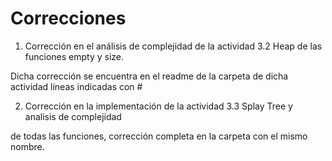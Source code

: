 # Correcciones

1. Corrección en el análisis de complejidad de la actividad 3.2 Heap de las funciones empty y size.

Dicha corrección se encuentra en el readme de la carpeta de dicha actividad líneas indicadas con #

2. Corrección en la implementación de la actividad 3.3 Splay Tree y analisis de complejidad 

de todas las funciones, corrección completa en la carpeta con el mismo nombre.
